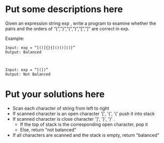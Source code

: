 
# Put some descriptions here 
Given an expression string exp , write a program to examine whether the pairs and the orders of “{“,”}”,”(“,”)”,”[“,”]” are correct in exp.

Example:
```
Input: exp = “[()]{}{[()()]()}”
Output: Balanced



Input: exp = “[(])”
Output: Not Balanced
```
# Put your solutions here
- Scan each character of string from left to right
- If scanned character is an open character '[', '{', '(' push it into stack
- If scanned character is close character ']', '}', ')' . 
	- If the top of stack is the corresponding open character, pop it
	- Else, return "not balanced"
- If all characters are scanned and the stack is empty, return "balanced"

